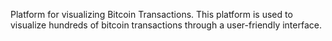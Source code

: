 Platform for visualizing Bitcoin Transactions. This platform is used to visualize hundreds of bitcoin transactions through a user-friendly interface. 
